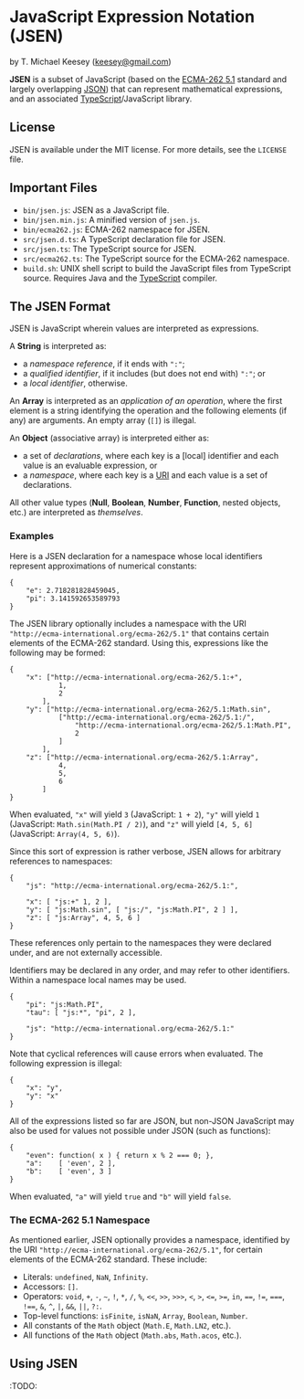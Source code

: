 JavaScript Expression Notation (JSEN)
=====================================
by T. Michael Keesey (<keesey@gmail.com>)

**JSEN** is a subset of JavaScript (based on the [ECMA-262 5.1](http://www.ecma-international.org/ecma-262/5.1/) standard and largely overlapping [JSON](http://json.org/)) that can represent mathematical expressions, and an associated [TypeScript](http://typescriptlang.org/)/JavaScript library.

License
-------
JSEN is available under the MIT license. For more details, see the `LICENSE` file.

Important Files
---------------
* `bin/jsen.js`: JSEN as a JavaScript file.
* `bin/jsen.min.js`: A minified version of `jsen.js`.
* `bin/ecma262.js`: ECMA-262 namespace for JSEN.
* `src/jsen.d.ts`: A TypeScript declaration file for JSEN.
* `src/jsen.ts`: The TypeScript source for JSEN.
* `src/ecma262.ts`: The TypeScript source for the ECMA-262 namespace.
* `build.sh`: UNIX shell script to build the JavaScript files from TypeScript source. Requires Java and the [TypeScript](http://typescriptlang.org/) compiler.

The JSEN Format
---------------

JSEN is JavaScript wherein values are interpreted as expressions.

A **String** is interpreted as:
* a *namespace reference*, if it ends with `":"`;
* a *qualified identifier*, if it includes (but does not end with) `":"`; or
* a *local identifier*, otherwise.

An **Array** is interpreted as an *application of an operation*, where the first element is a string identifying the operation and the following elements (if any) are arguments.
An empty array (`[]`) is illegal.

An **Object** (associative array) is interpreted either as:
* a set of *declarations*, where each key is a [local] identifier and each value is an evaluable expression, or
* a *namespace*, where each key is a [URI](http://tools.ietf.org/html/rfc3986) and each value is a set of declarations.

All other value types (**Null**, **Boolean**, **Number**, **Function**, nested objects, etc.) are interpreted as *themselves*.

### Examples

Here is a JSEN declaration for a namespace whose local identifiers represent approximations of numerical constants:

	{
		"e": 2.718281828459045,
		"pi": 3.141592653589793
	}

The JSEN library optionally includes a namespace with the URI `"http://ecma-international.org/ecma-262/5.1"` that contains certain elements of the ECMA-262 standard.
Using this, expressions like the following may be formed:

	{
		"x": ["http://ecma-international.org/ecma-262/5.1:+",
				1,
				2
			],
		"y": ["http://ecma-international.org/ecma-262/5.1:Math.sin",
				["http://ecma-international.org/ecma-262/5.1:/",
					"http://ecma-international.org/ecma-262/5.1:Math.PI",
					2
				]
			],
		"z": ["http://ecma-international.org/ecma-262/5.1:Array",
				4,
				5,
				6
			]
	}

When evaluated, `"x"` will yield `3` (JavaScript: `1 + 2`), `"y"` will yield `1` (JavaScript: `Math.sin(Math.PI / 2)`), and `"z"` will yield `[4, 5, 6]` (JavaScript: `Array(4, 5, 6)`).

Since this sort of expression is rather verbose, JSEN allows for arbitrary references to namespaces:

	{
		"js": "http://ecma-international.org/ecma-262/5.1:",

		"x": [ "js:+" 1, 2 ],
		"y": [ "js:Math.sin", [ "js:/", "js:Math.PI", 2 ] ],
		"z": [ "js:Array", 4, 5, 6 ]
	}

These references only pertain to the namespaces they were declared under, and are not externally accessible.

Identifiers may be declared in any order, and may refer to other identifiers.
Within a namespace local names may be used.

	{
		"pi": "js:Math.PI",
		"tau": [ "js:*", "pi", 2 ],

		"js": "http://ecma-international.org/ecma-262/5.1:"
	}

Note that cyclical references will cause errors when evaluated.
The following expression is illegal:

	{
		"x": "y",
		"y": "x"
	}

All of the expressions listed so far are JSON, but non-JSON JavaScript may also be used for values not possible under JSON (such as functions):

	{
		"even": function( x ) { return x % 2 === 0; },
		"a":    [ 'even', 2 ],
		"b":    [ 'even', 3 ]
	}

When evaluated, `"a"` will yield `true` and `"b"` will yield `false`.

### The ECMA-262 5.1 Namespace

As mentioned earlier, JSEN optionally provides a namespace, identified by the URI `"http://ecma-international.org/ecma-262/5.1"`, for certain elements of the ECMA-262 standard.
These include:

* Literals: `undefined`, `NaN`, `Infinity`.
* Accessors: `[]`.
* Operators: `void`, `+`, `-`, `~`, `!`, `*`, `/`, `%`, `<<`, `>>`, `>>>`, `<`, `>`, `<=`, `>=`, `in`, `==`, `!=`, `===`, `!==`, `&`, `^`, `|`, `&&`, `||`, `?:`.
* Top-level functions: `isFinite`, `isNaN`, `Array`, `Boolean`, `Number`.
* All constants of the `Math` object (`Math.E`, `Math.LN2`, etc.).
* All functions of the `Math` object (`Math.abs`, `Math.acos`, etc.).

Using JSEN
----------

:TODO: